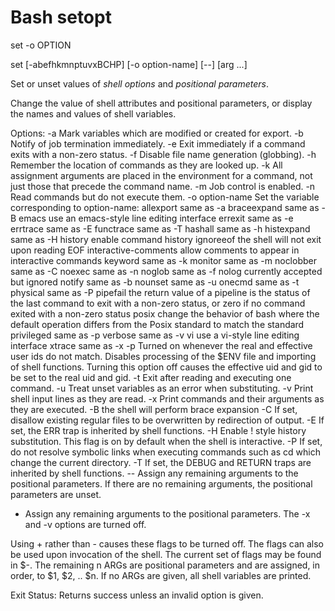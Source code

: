 # Bash setopt

set -o OPTION

  set [-abefhkmnptuvxBCHP] [-o option-name] [--] [arg ...]

Set or unset values of *shell options* and *positional parameters*.

Change the value of shell attributes and positional parameters, or
display the names and values of shell variables.

Options:
-a  Mark variables which are modified or created for export.
-b  Notify of job termination immediately.
-e  Exit immediately if a command exits with a non-zero status.
-f  Disable file name generation (globbing).
-h  Remember the location of commands as they are looked up.
-k  All assignment arguments are placed in the environment for a
command, not just those that precede the command name.
-m  Job control is enabled.
-n  Read commands but do not execute them.
-o option-name
Set the variable corresponding to option-name:
allexport    same as -a
braceexpand  same as -B
emacs        use an emacs-style line editing interface
errexit      same as -e
errtrace     same as -E
functrace    same as -T
hashall      same as -h
histexpand   same as -H
history      enable command history
ignoreeof    the shell will not exit upon reading EOF
interactive-comments
allow comments to appear in interactive commands
keyword      same as -k
monitor      same as -m
noclobber    same as -C
noexec       same as -n
noglob       same as -f
nolog        currently accepted but ignored
notify       same as -b
nounset      same as -u
onecmd       same as -t
physical     same as -P
pipefail     the return value of a pipeline is the status of
the last command to exit with a non-zero status,
or zero if no command exited with a non-zero status
posix        change the behavior of bash where the default
operation differs from the Posix standard to
match the standard
privileged   same as -p
verbose      same as -v
vi           use a vi-style line editing interface
xtrace       same as -x
-p  Turned on whenever the real and effective user ids do not match.
Disables processing of the $ENV file and importing of shell
functions.  Turning this option off causes the effective uid and
gid to be set to the real uid and gid.
-t  Exit after reading and executing one command.
-u  Treat unset variables as an error when substituting.
-v  Print shell input lines as they are read.
-x  Print commands and their arguments as they are executed.
-B  the shell will perform brace expansion
-C  If set, disallow existing regular files to be overwritten
by redirection of output.
-E  If set, the ERR trap is inherited by shell functions.
-H  Enable ! style history substitution.  This flag is on
by default when the shell is interactive.
-P  If set, do not resolve symbolic links when executing commands
such as cd which change the current directory.
-T  If set, the DEBUG and RETURN traps are inherited by shell functions.
--  Assign any remaining arguments to the positional parameters.
If there are no remaining arguments, the positional parameters
are unset.
-   Assign any remaining arguments to the positional parameters.
The -x and -v options are turned off.

Using + rather than - causes these flags to be turned off.  The
flags can also be used upon invocation of the shell.  The current
set of flags may be found in $-.  The remaining n ARGs are positional
parameters and are assigned, in order, to $1, $2, .. $n.  If no
ARGs are given, all shell variables are printed.

Exit Status:
Returns success unless an invalid option is given.
